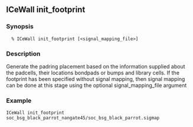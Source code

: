 ## ICeWall init_footprint
### Synopsis
```
  % ICeWall init_footprint [<signal_mapping_file>]
```
### Description
Generate the padring placement based on the information supplied about the padcells, their locations bondpads or bumps and library cells. If the footprint has been specified without signal mapping, then signal mapping can be done at this stage using the optional signal_mapping_file argument
### Example
```
ICeWall init_footprint soc_bsg_black_parrot_nangate45/soc_bsg_black_parrot.sigmap
```
